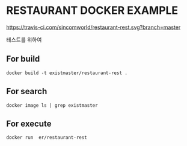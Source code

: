 
# RESTAURANT DOCKER EXAMPLE
https://travis-ci.com/sincomworld/restaurant-rest.svg?branch=master

테스트를 위하여 

## For build
`docker build -t existmaster/restaurant-rest .`

## For search
`docker image ls | grep existmaster`

## For execute
`docker run 
er/restaurant-rest`   